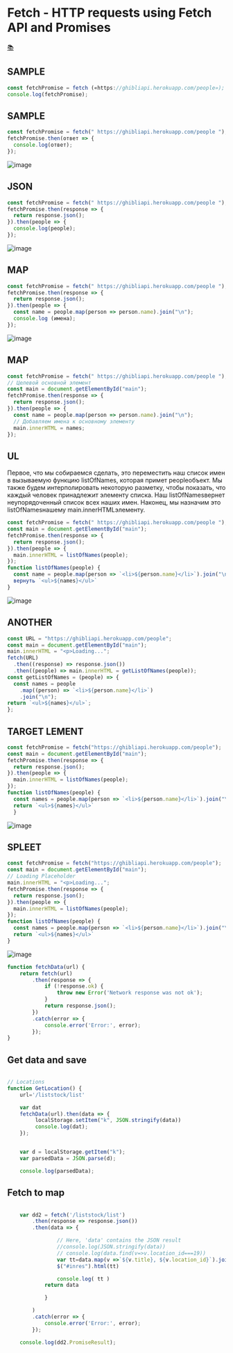 # Fetch - HTTP requests using Fetch API and Promises

[📚](https://developer.mozilla.org/en-US/docs/Web/JavaScript/Reference/Global_Objects/Promise/then)

## SAMPLE
```js
const fetchPromise = fetch («https://ghibliapi.herokuapp.com/people»);
console.log(fetchPromise);
```
## SAMPLE
```js
const fetchPromise = fetch(" https://ghibliapi.herokuapp.com/people "); 
fetchPromise.then(ответ => { 
  console.log(ответ); 
});
```
![image](https://github.com/Gitart/Jscore/assets/3950155/9d75d144-5c65-492f-a4eb-d929780af09c)


## JSON
```js
const fetchPromise = fetch(" https://ghibliapi.herokuapp.com/people "); 
fetchPromise.then(response => { 
  return response.json(); 
}).then(people => { 
  console.log(people); 
});
```
![image](https://github.com/Gitart/Jscore/assets/3950155/320a713a-dbc8-4202-81b3-f91188d689c2)

## MAP
```js
const fetchPromise = fetch(" https://ghibliapi.herokuapp.com/people ");
fetchPromise.then(response => { 
  return response.json(); 
}).then(people => { 
  const name = people.map(person => person.name).join("\n"); 
  console.log (имена); 
});
```

![image](https://github.com/Gitart/Jscore/assets/3950155/4625bca9-ee44-44b7-a7a1-833ac55e4b9a)

## MAP
```js
const fetchPromise = fetch(" https://ghibliapi.herokuapp.com/people ");
// Целевой основной элемент 
const main = document.getElementById("main");
fetchPromise.then(response => { 
  return response.json(); 
}).then(people => { 
  const name = people.map(person => person.name).join("\n");
  // Добавляем имена к основному элементу 
  main.innerHTML = names; 
});
```

## UL
Первое, что мы собираемся сделать, это переместить наш список имен в вызываемую функцию listOfNames, которая примет peopleобъект. Мы также будем интерполировать некоторую разметку, чтобы показать, что каждый человек принадлежит элементу списка. Наш listOfNamesвернет неупорядоченный список всех наших имен. Наконец, мы назначим это listOfNamesнашему main.innerHTMLэлементу.

```js
const fetchPromise = fetch(" https://ghibliapi.herokuapp.com/people "); 
const main = document.getElementById("main");
fetchPromise.then(response => { 
  return response.json(); 
}).then(people => { 
  main.innerHTML = listOfNames(people); 
});
function listOfNames(people) { 
  const name = people.map(person => `<li>${person.name}</li>`).join("\n"); 
  вернуть `<ul>${names}</ul>` 
}
```

![image](https://github.com/Gitart/Jscore/assets/3950155/c0d189ab-747b-42eb-a030-601b06be20be)

## ANOTHER
```js
const URL = "https://ghibliapi.herokuapp.com/people";
const main = document.getElementById("main");
main.innerHTML = "<p>Loading...";
fetch(URL)
  .then((response) => response.json())
  .then((people) => main.innerHTML = getListOfNames(people));
const getListOfNames = (people) => {
  const names = people
    .map((person) => `<li>${person.name}</li>`)
    .join("\n");
return `<ul>${names}</ul>`;
};
```

## TARGET LEMENT
```js
const fetchPromise = fetch("https://ghibliapi.herokuapp.com/people");
const main = document.getElementById("main");
fetchPromise.then(response => {
  return response.json();
}).then(people => {
  main.innerHTML = listOfNames(people);
});
function listOfNames(people) {
  const names = people.map(person => `<li>${person.name}</li>`).join("\n");
  return `<ul>${names}</ul>`
  }
  ```
![image](https://github.com/Gitart/Jscore/assets/3950155/0ed6795d-42f3-405c-b6cb-6ad52681aa65)

## SPLEET
```js
const fetchPromise = fetch("https://ghibliapi.herokuapp.com/people");
const main = document.getElementById("main");
// Loading Placeholder
main.innerHTML = "<p>Loading...";
fetchPromise.then(response => {
  return response.json();
}).then(people => {
  main.innerHTML = listOfNames(people);
});
function listOfNames(people) {
  const names = people.map(person => `<li>${person.name}</li>`).join("\n");
  return `<ul>${names}</ul>`
}
```

![image](https://github.com/Gitart/Jscore/assets/3950155/39696d75-407b-4694-a4b3-14dbd45ced65)














```js
function fetchData(url) {
    return fetch(url)
        .then(response => {
            if (!response.ok) {
                throw new Error('Network response was not ok');
            }
            return response.json();
        })
        .catch(error => {
            console.error('Error:', error);
        });
}
```

## Get data and save
```js

// Locations
function GetLocation() {
    url='/liststock/list'

    var dat
    fetchData(url).then(data => {
         localStorage.setItem("k", JSON.stringify(data))
         console.log(dat);
    });


    var d = localStorage.getItem("k");
    var parsedData = JSON.parse(d);

    console.log(parsedData);
```
## Fetch to map
```js

    var dd2 = fetch('/liststock/list')
        .then(response => response.json())
        .then(data => {

                // Here, 'data' contains the JSON result
                //console.log(JSON.stringify(data))
                // console.log(data.find(v=>v.location_id===19))
                var tt=data.map(v =>`${v.title}, ${v.location_id}`).join("<hr>")
                $("#inres").html(tt)

                console.log( tt )
            return data

            }

        )
        .catch(error => {
            console.error('Error:', error);
        });

    console.log(dd2.PromiseResult);
```


